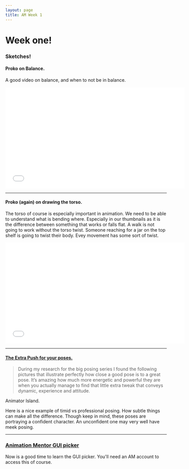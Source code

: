 ```yaml
---
layout: page
title: AM Week 1
---
```


# Week one!

### Sketches!

#### Proko on Balance.

A good video on balance, and when to not be in balance.

<div class="js-video [vimeo, widescreen]"><iframe width="560" height="315" src="//www.youtube-nocookie.com/embed/_JHt6lOGfRs?rel=0" frameborder="0" allowfullscreen></iframe></div>

----

#### Proko (again) on drawing the torso.

The torso of course is especially important in animation. We need to be able to understand what is bending where. Especially in our thumbnails as it is the difference between something that works or falls flat. A walk is not going to work without the torso twist. Someone reaching for a jar on the top shelf is going to twist their body. Evey movement has some sort of twist.

<div class="js-video [vimeo, widescreen]"><iframe width="560" height="315" src="//www.youtube-nocookie.com/embed/0660Fuih7qo?rel=0" frameborder="0" allowfullscreen></iframe></div>

----

#### [The Extra Push for your poses.](http://www.animatorisland.com/10-second-tip-the-extra-push-for-your-poses/#more-2305)

>During my research for the big posing series I found the following pictures that illustrate perfectly how close a good pose is to a great pose. It’s amazing how much more energetic and powerful they are when you actually manage to find that little extra tweak that conveys dynamic, experience and attitude.

Animator Island.

Here is a nice example of timid vs professional posing. How subtle things can make all the difference. Though keep in mind, these poses are portraying a confident character. An unconfident one may very well have meek posing.

----

### [Animation Mentor GUI picker](http://students.animationmentor.com/#classroom.tools&FileID=865&type=20)

Now is a good time to learn the GUI picker. You'll need an AM account to access this of course.